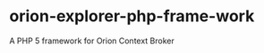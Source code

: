 orion-explorer-php-frame-work
=============================

A PHP 5 framework for Orion Context Broker
